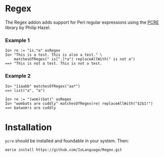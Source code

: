 # Regex 
The Regex addon adds support for Perl regular expressions
using the <a href=http://www.pcre.org/>PCRE</a> library by Philip Hazel.</p>

### Example 1
```Io
Io> re := "is.*a" asRegex
Io> "This is a test. This is also a test." \
    matchesOfRegex(" is[^.]*a") replaceAllWith(" is not a")
==> "This is not a test. This is not a test.
```

### Example 2

```Io
Io> "11aabb" matchesOfRegex("aa*")
==> list("a", "a")

Io> re := "(wom)(bat)" asRegex
Io> "wombats are cuddly" matchesOfRegex(re) replaceAllWith("$2$1!")
==> batwom!s are cuddly
```

# Installation
`pcre` should be installed and foundable in your system. Then:
```
eerie install https://github.com/IoLanguage/Regex.git
```
